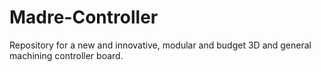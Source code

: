 # Madre-Controller
Repository for a new and innovative, modular and budget 3D and general machining controller board.
